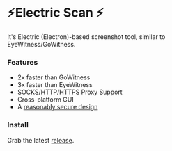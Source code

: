 # ⚡Electric Scan ⚡

It's Electric (Electron)-based screenshot tool, similar to EyeWitness/GoWitness.

### Features
* 2x faster than GoWitness
* 3x faster than EyeWitness
* SOCKS/HTTP/HTTPS Proxy Support
* Cross-platform GUI
* A [reasonably secure design](https://github.com/moloch--/reasonably-secure-electron)

### Install

Grab the latest [release](https://github.com/moloch--/electric-scan/releases).
